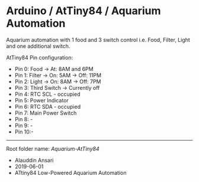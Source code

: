 # Arduino / AtTiny84 / Aquarium Automation
Aquarium automation with 1 food and 3 switch control i.e. Food, Filter, Light and one additional switch.

AtTiny84 Pin configuration:

*   Pin 0: Food     -> At: 8AM and 6PM
*   Pin 1: Filter	-> On: 5AM -> Off: 11PM
*   Pin 2: Light	-> On: 8AM -> Off: 7PM
*   Pin 3: Third Switch -> Currently off
*   Pin 4: RTC SCL - occupied
*   Pin 5: Power Indicator
*   Pin 6: RTC SDA - occupied
*   Pin 7: Main Power Switch
*   Pin 8: -
*   Pin 9: -
*   Pin 10:-
---------------------------------------------

Root folder name: _*Aquarium-AtTiny84*_

* Alauddin Ansari
* 2019-06-01
* ATtiny84 Low-Powered Aquarium Automation
